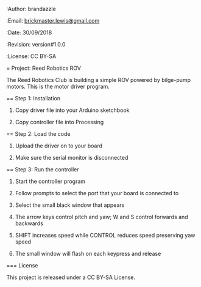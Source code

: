 :Author: brandazzle

:Email: brickmaster.lewis@gmail.com

:Date: 30/09/2018

:Revision: version#1.0.0

:License: CC BY-SA



= Project: Reed Robotics ROV

The Reed Robotics Club is building a simple ROV powered by bilge-pump motors.
This is the motor driver program.

== Step 1: Installation

1. Copy driver file into your Arduino sketchbook

2. Copy controller file into Processing

== Step 2: Load the code

1. Upload the driver on to your board

2. Make sure the serial monitor is disconnected

== Step 3: Run the controller

1. Start the controller program

2. Follow prompts to select the port that your board is connected to

3. Select the small black window that appears

4. The arrow keys control pitch and yaw; W and S control forwards and backwards

5. SHIFT increases speed while CONTROL reduces speed preserving yaw speed

6. The small window will flash on each keypress and release

=== License

This project is released under a CC BY-SA License.
